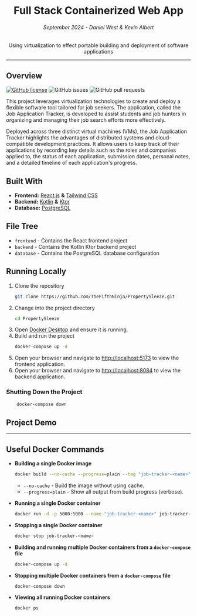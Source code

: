 <br />
<p align="center">
    <h1 align="center">Full Stack Containerized Web App</h1>
    <h6 align="center">September 2024 - Daniel West & Kevin Albert</h6>
    <p align="center">
        Using virtualization to effect portable building and deployment of software applications
    </p>
</p>

___

## Overview 
[![GitHub license](https://img.shields.io/badge/license-MIT-green)](LICENSE)
![GitHub issues](https://img.shields.io/github/issues/TheFifthNinja/PropertySleeze)
![GitHub pull requests](https://img.shields.io/github/issues-pr/TheFifthNinja/PropertySleeze)

This project leverages virtualization technologies to create and deploy a flexible software tool tailored for job seekers. The application, called the Job Application Tracker, is developed to assist students and job hunters in organizing and managing their job search efforts more effectively.

Deployed across three distinct virtual machines (VMs), the Job Application Tracker highlights the advantages of distributed systems and cloud-compatible development practices. It allows users to keep track of their applications by recording key details such as the roles and companies applied to, the status of each application, submission dates, personal notes, and a detailed timeline of each application's progress.

## Built With

* **Frontend:** [React.js](https://reactjs.org) **&** [Tailwind CSS](https://tailwindcss.com)
* **Backend:** [Kotlin](https://kotlinlang.org) **&** [Ktor](https://ktor.io/)
* **Database:** [PostgreSQL](https://www.postgresql.org) 

## File Tree 
- `frontend` - Contains the React frontend project
- `backend` - Contains the Kotlin Ktor backend project
- `database` - Contains the PostgreSQL database configuration

## Running Locally

1. Clone the repository
    ```bash
    git clone https://github.com/TheFifthNinja/PropertySleeze.git
    ```
2. Change into the project directory
    ```bash
    cd PropertySleeze
    ```
3. Open [Docker Desktop](https://www.docker.com/products/docker-desktop/) and ensure it is running.
4. Build and run the project
    ```bash
    docker-compose up -d
    ```
5. Open your browser and navigate to [http://localhost:5173](http://localhost:5173) to view the frontend application.
6. Open your browser and navigate to [http://localhost:8084](http://localhost:8084) to view the backend application.

### Shutting Down the Project

```bash
    docker-compose down
```

## Project Demo

<div align="center">
   <!-- Add screenshots or link to a demo video -->
</div>

---

## Useful Docker Commands 

- **Building a single Docker image**
    ```bash
    docker build --no-cache --progress=plain --tag "job-tracker-<name>" .
    ```
    - `--no-cache` - Build the image without using cache.
    - `--progress=plain` - Show all output from build progress (verbose).

- **Running a single Docker container**
    ```bash
    docker run -d -p 5000:5000 --name "job-tracker-<name>" job-tracker-<name>
    ```

- **Stopping a single Docker container**
    ```bash
    docker stop job-tracker-<name>
    ```

- **Building and running multiple Docker containers from a `docker-compose` file**
    ```bash
    docker-compose up -d
    ```

- **Stopping multiple Docker containers from a `docker-compose` file**
    ```bash
    docker-compose down
    ```

- **Viewing all running Docker containers**
    ```bash
    docker ps
    ```
